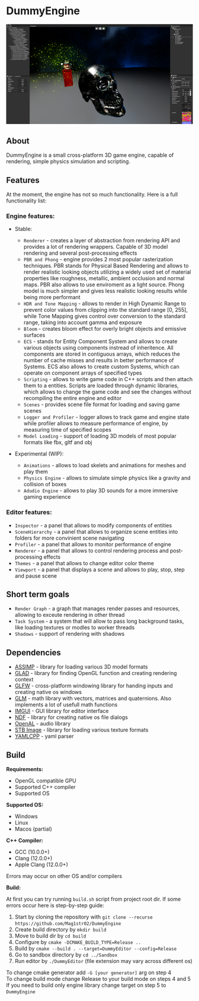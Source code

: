 # DummyEngine 

![Dummy](/.github/EnginePreview.png?raw=true)



## About
DummyEngine is a small cross-platform 3D game engine, capable of rendering, simple physics simulation and scripting.

## Features
At the moment, the engine has not so much functionality. Here is a full functionality list:

### Engine features:

* Stable:

    * `Renderer` - creates a layer of abstraction from rendering API and provides a lot of rendering wrappers. Capable of 3D model rendering and several post-processing effects
    * `PBR and Phong` - engine provides 2 most popular rasterization techniques. PBR stands for Physical Based Rendering and allows to render realistic looking objects utilizing a widely used set of material properties like roughness, metallic, ambient occlusion and normal maps. PBR also allows to use enviroment as a light source. Phong model is much simpler and gives less realistic looking results while being more performant
    * `HDR and Tone Mapping` - allows to render in High Dynamic Range to prevent color values from clipping into the standard range [0, 255], while Tone Mapping gives control over conversion to the standard range, taking into account gamma and exposure
    * `Bloom` - creates bloom effect for overly bright objects and emissive surfaces
    * `ECS` - stands for Entity Component System and allows to create various objects using components instread of inheritence. All components are stored in contiguous arrays, which reduces the number of cache misses and results in better performance of Systems. ECS also allows to create custom Systems, which can operate on component arrays of specified types
    * `Scripting` - allows to write game code in C++ scripts and then attach them to a entities. Scripts are loaded through dynamic libraries, which allows to change the game code and see the changes without recompiling the entire engine and editor 
    * `Scenes` - provides scene file format for loading and saving game scenes
    * `Logger and Profiler` - logger allows to track game and engine state while profiler allows to measure performance of engine, by measuring time of specified scopes
    * `Model Loading` - support of loading 3D models of most popular formats like fbx, gltf and obj   

* Experimental (WIP):

    * `Animations` - allows to load skelets and animations for meshes and play them
    * `Physics Engine` - allows to simulate simple physics like a gravity and collision of boxes
    * `Adudio Engine` - allows to play 3D sounds for a more immersive gaming experience

###  Editor features:

* `Inspector` - a panel that allows to modify components of entities
* `SceneHierarchy` - a panel that allows to organize scene entities into folders for more convinient scene navigating
* `Profiler` - a panel that allows to monitor performance of engine
* `Renderer` - a panel that allows to control rendering process and post-processing effects
* `Themes` - a panel that allows to change editor color theme
* `Viewport` - a panel that displays a scene and allows to play, stop, step and pause scene

## Short term goals

* `Render Graph` - a graph that manages render passes and resources, allowing to exceute rendering in other thread
* `Task System` - a system that will allow to pass long background tasks, like loading textures or modles to worker threads
* `Shadows` - support of rendering with shadows


## Dependencies

* [ASSIMP](https://github.com/assimp/assimp) - library for loading various 3D model formats
* [GLAD](https://github.com/Mag1str02/GLAD/) - library for finding OpenGL function and creating rendering context
* [GLFW](https://github.com/glfw/glfw/) - cross-platform windowing library for handing inputs and creating native os windows
* [GLM](https://github.com/g-truc/glm/) - math library with vectors, matrices and quaternions. Also implements a lot of usefull math functions
* [IMGUI](https://github.com/ocornut/imgui) - GUI library for editor interface
* [NDF](https://github.com/btzy/nativefiledialog-extended) - library for creating native os file dialogs
* [OpenAL](https://github.com/kcat/openal-soft/) - audio library
* [STB Image](https://github.com/nothings/stb/) - library for loading various texture formats
* [YAMLCPP](https://github.com/jbeder/yaml-cpp/) - yaml parser

## Build

**Requirements:**
* OpenGL compatible  GPU
* Supported C++ compiler
* Supported OS

**Supported OS:**
* Windows
* Linux
* Macos (partial)

**C++ Compiler:**
* GCC (10.0.0+)
* Clang (12.0.0+)
* Apple Clang (12.0.0+)

Errors may occur on other OS and/or compilers

**Build:**

At first you can try running `build.sh` script from project root dir. If some errors occur here is step-by-step guide:

1. Start by cloning the repository with `git clone --recurse https://github.com/Mag1str02/DummyEngine` 
2. Create build directory by `mkdir build`
3. Move to build dir by `cd build`
4. Configure by `cmake -DCMAKE_BUILD_TYPE=Release ..`
5. Build by `cmake --build . --target=DummyEditor --config=Release` 
6. Go to sandbox directory by `cd ../Sandbox`
7. Run editor by `./DummyEditor` (file extension may vary across different os)

To change cmake generator add `-G [your generator]` arg on step 4  
To change build mode change Release to your build mode on steps 4 and 5
If you need to build only engine library change target on step 5 to `DummyEngine`